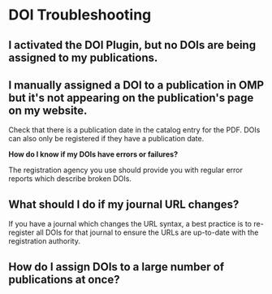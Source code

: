 # DOI Troubleshooting

## I activated the DOI Plugin, but no DOIs are being assigned to my publications.

## I manually assigned a DOI to a publication in OMP but it's not appearing on the publication's page on my website.

Check that there is a publication date in the catalog entry for the PDF. DOIs can also only be registered if they have a publication date.

**How do I know if my DOIs have errors or failures?**

The registration agency you use should provide you with regular error reports which describe broken DOIs.

## What should I do if my journal URL changes?

If you have a journal which changes the URL syntax, a best practice is to re-register all DOIs for that journal to ensure the URLs are up-to-date with the registration authority.

## How do I assign DOIs to a large number of publications at once?
